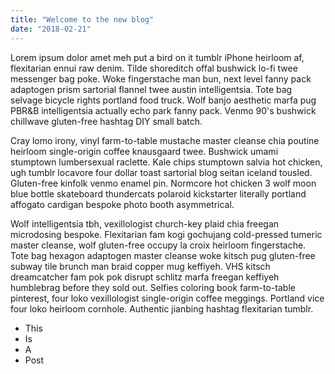 ```yaml
---
title: "Welcome to the new blog"
date: "2018-02-21"
---
```


Lorem ipsum dolor amet meh put a bird on it tumblr iPhone heirloom af, flexitarian ennui raw denim. Tilde shoreditch offal bushwick lo-fi twee messenger<!-- end --> bag poke. Woke fingerstache man bun, next level fanny pack adaptogen prism sartorial flannel twee austin intelligentsia. Tote bag selvage bicycle rights portland food truck. Wolf banjo aesthetic marfa pug PBR&B intelligentsia actually echo park fanny pack. Venmo 90's bushwick chillwave gluten-free hashtag DIY small batch.

Cray lomo irony, vinyl farm-to-table mustache master cleanse chia poutine heirloom single-origin coffee knausgaard twee. Bushwick umami stumptown lumbersexual raclette. Kale chips stumptown salvia hot chicken, ugh tumblr locavore four dollar toast sartorial blog seitan iceland tousled. Gluten-free kinfolk venmo enamel pin. Normcore hot chicken 3 wolf moon blue bottle skateboard thundercats polaroid kickstarter literally portland affogato cardigan bespoke photo booth asymmetrical.

Wolf intelligentsia tbh, vexillologist church-key plaid chia freegan microdosing bespoke. Flexitarian fam kogi gochujang cold-pressed tumeric master cleanse, wolf gluten-free occupy la croix heirloom fingerstache. Tote bag hexagon adaptogen master cleanse woke kitsch pug gluten-free subway tile brunch man braid copper mug keffiyeh. VHS kitsch dreamcatcher fam pok pok disrupt schlitz marfa freegan keffiyeh humblebrag before they sold out. Selfies coloring book farm-to-table pinterest, four loko vexillologist single-origin coffee meggings. Portland vice four loko heirloom cornhole. Authentic jianbing hashtag flexitarian tumblr.

*   This
*   Is
*   A
*   Post
